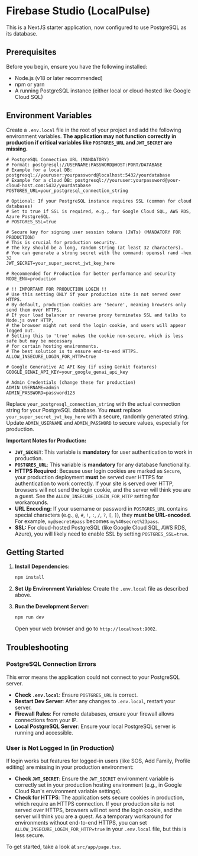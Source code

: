 
# Firebase Studio (LocalPulse)

This is a NextJS starter application, now configured to use PostgreSQL as its database.

## Prerequisites

Before you begin, ensure you have the following installed:
- Node.js (v18 or later recommended)
- npm or yarn
- A running PostgreSQL instance (either local or cloud-hosted like Google Cloud SQL)

## Environment Variables

Create a `.env.local` file in the root of your project and add the following environment variables. **The application may not function correctly in production if critical variables like `POSTGRES_URL` and `JWT_SECRET` are missing.**

```env
# PostgreSQL Connection URL (MANDATORY)
# Format: postgresql://USERNAME:PASSWORD@HOST:PORT/DATABASE
# Example for a local DB: postgresql://youruser:yourpassword@localhost:5432/yourdatabase
# Example for a cloud DB: postgresql://youruser:yourpassword@your-cloud-host.com:5432/yourdatabase
POSTGRES_URL=your_postgresql_connection_string

# Optional: If your PostgreSQL instance requires SSL (common for cloud databases)
# Set to true if SSL is required, e.g., for Google Cloud SQL, AWS RDS, Azure PostgreSQL.
# POSTGRES_SSL=true 

# Secure key for signing user session tokens (JWTs) (MANDATORY FOR PRODUCTION)
# This is crucial for production security.
# The key should be a long, random string (at least 32 characters).
# You can generate a strong secret with the command: openssl rand -hex 32
JWT_SECRET=your_super_secret_jwt_key_here

# Recommended for Production for better performance and security
NODE_ENV=production

# !! IMPORTANT FOR PRODUCTION LOGIN !!
# Use this setting ONLY if your production site is not served over HTTPS.
# By default, production cookies are 'Secure', meaning browsers only send them over HTTPS.
# If your load balancer or reverse proxy terminates SSL and talks to Node.js over HTTP,
# the browser might not send the login cookie, and users will appear logged out.
# Setting this to 'true' makes the cookie non-secure, which is less safe but may be necessary
# for certain hosting environments.
# The best solution is to ensure end-to-end HTTPS.
ALLOW_INSECURE_LOGIN_FOR_HTTP=true

# Google Generative AI API Key (if using Genkit features)
GOOGLE_GENAI_API_KEY=your_google_genai_api_key

# Admin Credentials (change these for production)
ADMIN_USERNAME=admin
ADMIN_PASSWORD=password123
```

Replace `your_postgresql_connection_string` with the actual connection string for your PostgreSQL database.
You **must** replace `your_super_secret_jwt_key_here` with a secure, randomly generated string.
Update `ADMIN_USERNAME` and `ADMIN_PASSWORD` to secure values, especially for production.

**Important Notes for Production:**
- **`JWT_SECRET`**: This variable is **mandatory** for user authentication to work in production.
- **`POSTGRES_URL`**: This variable is **mandatory** for any database functionality.
- **HTTPS Required**: Because user login cookies are marked as `Secure`, your production deployment **must** be served over HTTPS for authentication to work correctly. If your site is served over HTTP, browsers will not send the login cookie, and the server will think you are a guest. See the `ALLOW_INSECURE_LOGIN_FOR_HTTP` setting for workarounds.
- **URL Encoding:** If your username or password in `POSTGRES_URL` contains special characters (e.g., `@`, `#`, `!`, `:`, `/`, `?`, `[`, `]`), they **must be URL-encoded**. For example, `my@secret#pass` becomes `my%40secret%23pass`.
- **SSL:** For cloud-hosted PostgreSQL (like Google Cloud SQL, AWS RDS, Azure), you will likely need to enable SSL by setting `POSTGRES_SSL=true`.

## Getting Started

1.  **Install Dependencies:**
    ```bash
    npm install
    ```

2.  **Set Up Environment Variables:**
    Create the `.env.local` file as described above.

3.  **Run the Development Server:**
    ```bash
    npm run dev
    ```
    Open your web browser and go to `http://localhost:9002`.

## Troubleshooting

### PostgreSQL Connection Errors
This error means the application could not connect to your PostgreSQL server.
- **Check `.env.local`**: Ensure `POSTGRES_URL` is correct.
- **Restart Dev Server**: After any changes to `.env.local`, restart your server.
- **Firewall Rules**: For remote databases, ensure your firewall allows connections from your IP.
- **Local PostgreSQL Server**: Ensure your local PostgreSQL server is running and accessible.

### User is Not Logged In (in Production)
If login works but features for logged-in users (like SOS, Add Family, Profile editing) are missing in your production environment:
- **Check `JWT_SECRET`**: Ensure the `JWT_SECRET` environment variable is correctly set in your production hosting environment (e.g., in Google Cloud Run's environment variable settings).
- **Check for HTTPS**: The application sets secure cookies in production, which require an HTTPS connection. If your production site is not served over HTTPS, browsers will not send the login cookie, and the server will think you are a guest. As a temporary workaround for environments without end-to-end HTTPS, you can set `ALLOW_INSECURE_LOGIN_FOR_HTTP=true` in your `.env.local` file, but this is less secure.

To get started, take a look at `src/app/page.tsx`.
